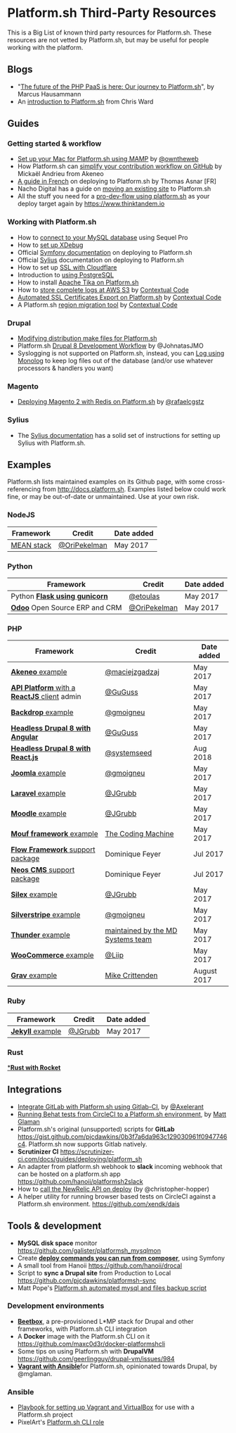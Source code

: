 # Platform.sh Third-Party Resources

This is a Big List of known third party resources for Platform.sh. These resources are not vetted by Platform.sh, but may be useful for people working with the platform.

## Blogs

* "[The future of the PHP PaaS is here: Our journey to Platform.sh](https://www.cloud-solutions.net/en/blog/entry/cs-tech/the-future-of-the-php-paas-is-here-our-journey-to-platform-sh)", by Marcus Hausammann
* An [introduction to Platform.sh](https://www.sitepoint.com/first-look-platform-sh-development-deployment-saas/) from Chris Ward 

## Guides

### Getting started & workflow

* [Set up your Mac for Platform.sh using MAMP](https://github.com/owntheweb/platform-quick-starter) by [@owntheweb](https://github.com/owntheweb)
* How Platform.sh can [simplify your contribution workflow on GitHub](https://medium.com/akeneo-labs/how-platform-sh-can-simplify-your-contribution-workflow-on-github-6e2a557a1bcc) by Mickaël Andrieu from Akeneo
* [A guide in French](http://thomas-asnar.github.io/platform-sh-orange-cloud/) on deploying to Platform.sh by Thomas Asnar [FR]
* Nacho Digital has a guide on [moving an existing site](http://www.nachodigital.com.ar/content/moving-existing-site-platformsh) to Platform.sh 
* All the stuff you need for a [pro-dev-flow using platform.sh](https://github.com/thinktandem/platform-workflow-demo) as your deploy target  again by https://www.thinktandem.io

### Working with Platform.sh

* How to [connect to your MySQL database](https://www.thinktandem.io/blog/2017/03/03/connecting-to-a-remote-platform-sh-database) using Sequel Pro 
* How to [set up XDebug](https://ghosty.co.uk/2015/09/debugging-on-platform-sh/) 
* Official [Symfony documentation](http://symfony.com/doc/current/deployment/platformsh.html) on deploying to Platform.sh 
* Official [Sylius](http://docs.sylius.org/en/latest/cookbook/platform-sh.html) documentation on deploying to Platform.sh
* How to set up [SSL with Cloudflare](https://www.ignoredbydinosaurs.com/posts/307-setting-up-ssl-on-your-platformsh-site-with-cloudflare)
* Introduction to [using PostgreSQL](https://www.ignoredbydinosaurs.com/posts/296-postgres-on-platform)
* How to install [Apache Tika on Platform.sh](https://thinktandem.io/blog/2017/11/10/apache-tika-on-platform-sh/)
* How to [store complete logs at AWS S3](https://gitlab.com/contextualcode/platformsh-store-logs-at-s3) by [Contextual Code](https://www.contextualcode.com/)
* [Automated SSL Certificates Export on Platform.sh](https://www.contextualcode.com/Blog/Automated-SSL-Certificates-Export-on-Platform.sh) by [Contextual Code](https://www.contextualcode.com/)
* A Platform.sh [region migration tool](https://gitlab.com/contextualcode/platformsh-migration) by [Contextual Code](https://www.contextualcode.com/)

### Drupal

* [Modifying distribution make files for Platform.sh](https://www.nickvahalik.com/blog-entry/modifying-distribution-makefiles-within-your-own-project-makefile-platformsh) 
* Platform.sh [Drupal 8 Development Workflow](https://github.com/JohnatasJMO/platformsh-development-workflow) by @JohnatasJMO
* Syslogging is not supported on Platform.sh, instead, you can [Log using Monolog](https://gist.github.com/janstoeckler/7f251bf10fedbfb7f752b61ee5d2ef5e) to keep log files out of the database (and/or use whatever processors & handlers you want)

### Magento

* [Deploying Magento 2 with Redis on Platform.sh](https://rafaelstz.github.io/magento2/Deploying-Magento2-Redis-Platformsh.html) by [@rafaelcgstz](https://twitter.com/rafaelcgstz)

### Sylius

* The [Sylius documentation](http://docs.sylius.org/en/latest/cookbook/deployment/platform-sh.html) has a solid set of instructions for setting up Sylius with Platform.sh.

## Examples

Platform.sh lists maintained examples on its Github page, with some cross-referencing from http://docs.platform.sh. Examples listed below could work fine, or may be out-of-date or unmaintained. Use at your own risk.

### NodeJS

Framework  | Credit | Date added
-----------|--------|-----------
[MEAN stack](https://github.com/OriPekelman/platformsh-example-mean)|[@OriPekelman](https://github.com/OriPekelman)|May 2017

### Python

Framework  | Credit | Date added
-----------|--------|-----------
Python [**Flask using gunicorn**](https://github.com/etoulas/platformsh-example-flask)|[@etoulas](https://github.com/etoulas)|May 2017
[**Odoo**](https://github.com/OriPekelman/platformsh-example-odoo) Open Source ERP and CRM|[@OriPekelman](https://github.com/OriPekelman)|May 2017

### PHP

Framework  | Credit | Date added
-----------|--------|-----------
[**Akeneo** example](https://github.com/maciejzgadzaj/akeneo-on-platformsh-example)|[@maciejzgadzaj](https://github.com/maciejzgadzaj)|May 2017
[**API Platform** with a **ReactJS** client](https://github.com/GuGuss/platformsh-api-platform-admin) admin |[@GuGuss](https://github.com/GuGuss)|May 2017
[**Backdrop** example](https://github.com/gmoigneu/platformsh-example-backdrop)|[@gmoigneu](https://github.com/gmoigneu)|May 2017
[**Headless Drupal 8 with Angular**](https://github.com/GuGuss/headless-drupal8-platformsh)|[@GuGuss](https://github.com/GuGuss)|May 2017
[**Headless Drupal 8 with React.js**](https://github.com/systemseed/drupal_reactjs_boilerplate)|[@systemseed](https://github.com/systemseed)|Aug 2018
[**Joomla** example](https://github.com/gmoigneu/platformsh-example-joomla)|[@gmoigneu](https://github.com/gmoigneu)|May 2017
[**Laravel** example](https://github.com/JGrubb/platformsh-laravel-example)|[@JGrubb](https://github.com/JGrubb)|May 2017
[**Moodle** example](https://github.com/JGrubb/platform-sh-moodle-example)|[@JGrubb](https://github.com/JGrubb)|May 2017
[**Mouf framework** example](https://github.com/xhuberty/RhMachine)|[The Coding Machine](https://github.com/xhuberty)|May 2017
[**Flow Framework** support package](https://github.com/ttreeagency/FlowPlatformSh)|Dominique Feyer|Jul 2017
[**Neos CMS** support package](https://github.com/ttreeagency/NeosPlatformSh)|Dominique Feyer|Jul 2017
[**Silex** example](https://github.com/JGrubb/platformsh-silex-intro)|[@JGrubb](https://github.com/JGrubb)|May 2017
[**Silverstripe** example](https://github.com/gmoigneu/platformsh-example-silverstripe)|[@gmoigneu](https://github.com/gmoigneu)|May 2017
[**Thunder** example](https://github.com/md-systems/platformsh-example-thunder)|[maintained by the MD Systems team](https://github.com/md-systems)|May 2017
[**WooCommerce** example](https://github.com/liip/woocommerce-demo)|[@Liip](https://github.com/liip)|May 2017
[**Grav** example](https://gist.github.com/mikecrittenden/f52351e3623dc3433af901946e29f2e9)|[Mike Crittenden](https://github.com/mikecrittenden)|August 2017

### Ruby

Framework  | Credit | Date added
-----------|--------|-----------
[**Jekyll** example](https://github.com/JGrubb/platformsh-jekyll)|[@JGrubb](https://github.com/JGrubb)|May 2017

### Rust

[***Rust with Rocket**](https://github.com/royallthefourth/platformsh-rust-rocket)

## Integrations

* [Integrate GitLab with Platform.sh using Gitlab-CI](https://github.com/axelerant/pushtoplatformsh), by [@Axelerant](https://github.com/axelerant)
* [Running Behat tests from CircleCI to a Platform.sh environment](https://glamanate.com/blog/running-behat-tests-circleci-platformsh-environment), by [Matt Glaman](https://github.com/mglaman)
* Platform.sh's original (unsupported) scripts for **GitLab** https://gist.github.com/pjcdawkins/0b3f7a6da963c129030961f0947746c4. Platform.sh now supports Gitlab natively. 
* **Scrutinizer CI** https://scrutinizer-ci.com/docs/guides/deploying/platform_sh
* An adapter from platform.sh webhook to **slack** incoming webhook that can be hosted on a platform.sh app https://github.com/hanoii/platformsh2slack
* How to [call the NewRelic API on deploy](https://github.com/platformsh/platformsh-docs/pull/536#issuecomment-295578188) (by @christopher-hopper)
* A helper utility for running browser based tests on CircleCI against a Platform.sh environment. https://github.com/xendk/dais

## Tools & development

* **MySQL disk space** monitor https://github.com/galister/platformsh_mysqlmon
* Create [**deploy commands you can run from composer**](https://github.com/dnunez24/platformsh-deploy-php), using Symfony 
* A small tool from Hanoii https://github.com/hanoii/drocal
* Script to **sync a Drupal site** from Production to Local https://github.com/pjcdawkins/platformsh-sync
* Matt Pope's [Platform.sh automated mysql and files backup script](https://bitbucket.org/snippets/kaypro4/gnB4E)

### Development environments

* [**Beetbox**](http://beetbox.readthedocs.io/en/stable/), a pre-provisioned L*MP stack for Drupal and other frameworks, with Platform.sh CLI integration
* A **Docker** image with the Platform.sh CLI on it https://github.com/maxc0d3r/docker-platformshcli
* Some tips on using Platform.sh with **DrupalVM** https://github.com/geerlingguy/drupal-vm/issues/984
* [**Vagrant with Ansible**](https://github.com/mglaman/platformsh-vagrant)for Platform.sh, opinionated towards Drupal, by @mglaman.

### Ansible

* [Playbook for setting up Vagrant and VirtualBox](https://github.com/DurableDrupal/ansible-vm-platformsh) for use with a Platform.sh project 
* PixelArt's [Platform.sh CLI role](https://galaxy.ansible.com/pixelart/platformsh-cli/)
